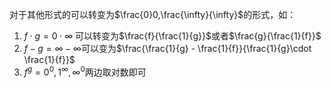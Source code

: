 对于其他形式的可以转变为$\frac{0}0,\frac{\infty}{\infty}$的形式，如：

1. $f\cdot g = 0\cdot \infty$ 可以转变为$\frac{f}{\frac{1}{g}}$或者$\frac{g}{\frac{1}{f}}$
2. $f-g = \infty - \infty$可以变为$\frac{\frac{1}{g} - \frac{1}{f}}{\frac{1}{g}\cdot \frac{1}{f}}$
3. $f^g = 0^0,1^\infty,\infty^0$两边取对数即可